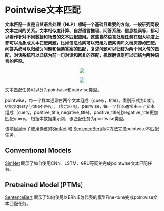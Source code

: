 # Pointwise文本匹配

**文本匹配一直是自然语言处理（NLP）领域一个基础且重要的方向，一般研究两段文本之间的关系。文本相似度计算、自然语言推理、问答系统、信息检索等，都可以看作针对不同数据和场景的文本匹配应用。这些自然语言处理任务在很大程度上都可以抽象成文本匹配问题，比如信息检索可以归结为搜索词和文档资源的匹配，问答系统可以归结为问题和候选答案的匹配，复述问题可以归结为两个同义句的匹配，对话系统可以归结为前一句对话和回复的匹配，机器翻译则可以归结为两种语言的匹配。**

<p align="center">
<img src="https://ai-studio-static-online.cdn.bcebos.com/1d24ea95d560465995515f8a3040202b092b07c6d03e4501b64a16dce01a1bbe" hspace='10'/> <br />
</p>


<p align="center">
<img src="https://ai-studio-static-online.cdn.bcebos.com/ff58769b237444b89bde5fec9d7215e02825b7d1f2864269986f1daa01b9f497" hspace='10'/> <br />
</p>


文本匹配任务可以分为pointwise和pairwise类型。

pointwise，每一个样本通常由两个文本组成（query，title）。类别形式为0或1，0表示query与title不匹配； 1表示匹配。
pairwise，每一个样本通常由三个文本组成（query，positive_title, negative_title)。positive_title比negative_title更加匹配query。
根据本数据集示例，该匹配任务为pointwise类型。

该项目展示了使用传统的[SimNet](./simnet) 和 [SentenceBert](./sentence_bert)两种方法完成pointwise本匹配任务。

## Conventional Models

[SimNet](./simnet) 展示了如何使用CNN、LSTM、GRU等网络完成pointwise文本匹配任务。

## Pretrained Model (PTMs)

[SentenceBert](./sentence_bert) 展示了如何使用以ERNIE为代表的模型Fine-tune完成pointwise文本匹配任务。
